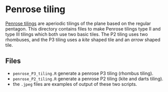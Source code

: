 # Penrose tiling

[Penrose tilings](https://en.wikipedia.org/wiki/Penrose_tiling) are aperiodic tilings of the plane based on the regular pentagon. 
This directory contains files to make Penrose tilings type II and type III tilings which both use two basic tiles. The P2 tiling uses two rhombuses, and the P3 tiling uses a *kite* shaped tile and an *arrow* shaped tile. 

## Files

 - `penrose_P3_tiling.R` generate a penrose P3 tiling (rhombus tiling).
 - `penrose_P2_tiling.R` generate a penrose P2 tiling (kite and darts tiling).
 - the `.jpeg` files are examples of output of these two scripts.